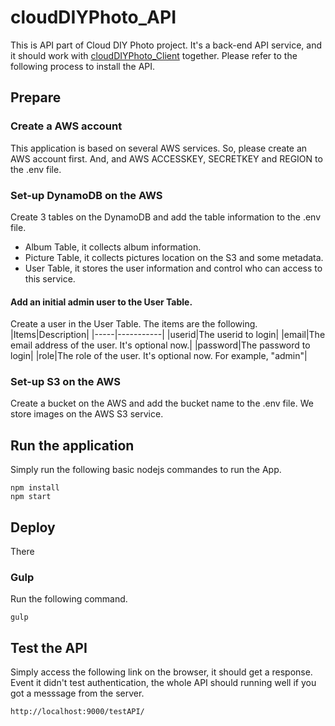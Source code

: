 # cloudDIYPhoto_API
This is API part of Cloud DIY Photo project. It's a back-end API service, and it should work with [cloudDIYPhoto_Client](https://github.com/AaronKim-CN/cloudDIYPhoto_Client) together. Please refer to the following process to install the API.

## Prepare

### Create a AWS account
This application is based on several AWS services. So, please create an AWS account first. And, and AWS ACCESSKEY, SECRETKEY and REGION to the .env file.

### Set-up DynamoDB on the AWS
Create 3 tables on the DynamoDB and add the table information to the .env file.
- Album Table, it collects album information.
- Picture Table, it collects pictures location on the S3 and some metadata.
- User Table, it stores the user information and control who can access to this service.

#### Add an initial admin user to the User Table.
Create a user in the User Table. The items are the following.
|Items|Description|
|-----|-----------|
|userid|The userid to login|
|email|The email address of the user. It's optional now.|
|password|The password to login|
|role|The role of the user. It's optional now. For example, "admin"|

### Set-up S3 on the AWS
Create a bucket on the AWS and add the bucket name to the .env file. We store images on the AWS S3 service.

## Run the application
Simply run the following basic nodejs commandes to run the App. 
```
npm install
npm start
```

## Deploy

There

### Gulp
Run the following command.
```
gulp
```

## Test the API
Simply access the following link on the browser, it should get a response. Event it didn't test authentication, the whole API should running well if you got a messsage from the server.
```
http://localhost:9000/testAPI/
```
